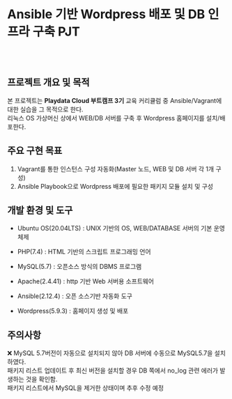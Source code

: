 # Ansible 기반 Wordpress 배포 및 DB 인프라 구축 PJT  
    
      
      
  ## 프로젝트 개요 및 목적

   본 프로젝트는 **Playdata Cloud 부트캠프 3기** 교육 커리큘럼 중 Ansible/Vagrant에 대한 실습을 그 목적으로 한다.  
   리눅스 OS 가상머신 상에서 WEB/DB 서버를 구축 후 Wordpress 홈페이지를 설치/배포한다.



  ## 주요 구현 목표  

  1. Vagrant를 통한 인스턴스 구성 자동화(Master 노드, WEB 및 DB 서버 각 1개 구성)
  2. Ansible Playbook으로 Wordpress 배포에 필요한 패키지 모듈 설치 및 구성



  ## 개발 환경 및 도구  

  - Ubuntu OS(20.04LTS) : UNIX 기반의 OS, WEB/DATABASE 서버의 기본 운영체제 
  
  - PHP(7.4) : HTML 기반의 스크립트 프로그래밍 언어 
  
  - MySQL(5.7) : 오픈소스 방식의 DBMS 프로그램 
  
  - Apache(2.4.41) : http 기반 Web 서버용 소프트웨어 
  
  - Ansible(2.12.4) : 오픈 소스기반 자동화 도구 
  
  - Wordpress(5.9.3) : 홈페이지 생성 및 배포



  ## 주의사항  

  ❌ MySQL 5.7버전이 자동으로 설치되지 않아 DB 서버에 수동으로 MySQL5.7을 설치하였다.  
  패키지 리스트 업데이트 후 최신 버전을 설치할 경우 DB 쪽에서 no_log 관련 에러가 발생하는 것을 확인함.   
  패키지 리스트에서 MySQL을 제거한 상태이며 추후 수정 예정
  
  

  

  
  
  
  



